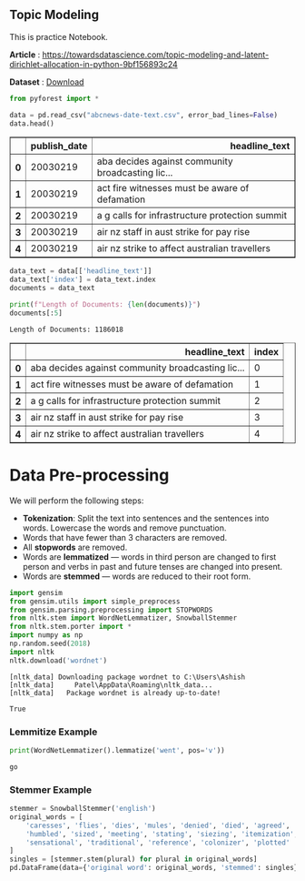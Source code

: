 ## Topic Modeling

This is practice Notebook.

**Article** : https://towardsdatascience.com/topic-modeling-and-latent-dirichlet-allocation-in-python-9bf156893c24

**Dataset** :  [Download](https://storage.googleapis.com/kaggle-data-sets/1692/893258/bundle/archive.zip?GoogleAccessId=web-data@kaggle-161607.iam.gserviceaccount.com&Expires=1583492607&Signature=FeyNnNde5KnsNzkqMRDtl6Re9%2BuwsTISjV5PkpaIGq3c2BAEgoKdLYGzj6k2V6yEUSlXwC0IybkmjNPIhYRlEgN0JQ6swOUOE1tStarjBtxGRlg8KH48mVmCCI1m7NtQjn6pHsbLPNVGX6CQFZ5gFu85HF2lJse6Ow9RQ4R9m71n65TioBp2Yj1nsXAGam5cX%2F85TXNPHwDInWF1JgjzNgVdsro7t0IID4FLatGUnmpn8Zxjb349WBaXLdIDMdKbcBMkhIKDKm6PpVX5dBzCc1%2BkVy3GWBFlLgiziOXe1FTiIPhACINIc0w5thkdFtw5ABncb1GKHT8j%2BDnufDQLoA%3D%3D&response-content-disposition=attachment%3B+filename%3Dmillion-headlines.zip)


```python
from pyforest import *
```


```python
data = pd.read_csv("abcnews-date-text.csv", error_bad_lines=False)
data.head()
```



<div>
<table border="1" class="dataframe">
  <thead>
    <tr style="text-align: right;">
      <th></th>
      <th>publish_date</th>
      <th>headline_text</th>
    </tr>
  </thead>
  <tbody>
    <tr>
      <th>0</th>
      <td>20030219</td>
      <td>aba decides against community broadcasting lic...</td>
    </tr>
    <tr>
      <th>1</th>
      <td>20030219</td>
      <td>act fire witnesses must be aware of defamation</td>
    </tr>
    <tr>
      <th>2</th>
      <td>20030219</td>
      <td>a g calls for infrastructure protection summit</td>
    </tr>
    <tr>
      <th>3</th>
      <td>20030219</td>
      <td>air nz staff in aust strike for pay rise</td>
    </tr>
    <tr>
      <th>4</th>
      <td>20030219</td>
      <td>air nz strike to affect australian travellers</td>
    </tr>
  </tbody>
</table>
</div>


```python
data_text = data[['headline_text']]
data_text['index'] = data_text.index
documents = data_text
```


```python
print(f"Length of Documents: {len(documents)}")
documents[:5]
```

    Length of Documents: 1186018



<table border="1" class="dataframe">
  <thead>
    <tr style="text-align: right;">
      <th></th>
      <th>headline_text</th>
      <th>index</th>
    </tr>
  </thead>
  <tbody>
    <tr>
      <th>0</th>
      <td>aba decides against community broadcasting lic...</td>
      <td>0</td>
    </tr>
    <tr>
      <th>1</th>
      <td>act fire witnesses must be aware of defamation</td>
      <td>1</td>
    </tr>
    <tr>
      <th>2</th>
      <td>a g calls for infrastructure protection summit</td>
      <td>2</td>
    </tr>
    <tr>
      <th>3</th>
      <td>air nz staff in aust strike for pay rise</td>
      <td>3</td>
    </tr>
    <tr>
      <th>4</th>
      <td>air nz strike to affect australian travellers</td>
      <td>4</td>
    </tr>
  </tbody>
</table>




# Data Pre-processing

We will perform the following steps:

- **Tokenization**: Split the text into sentences and the sentences into words. Lowercase the words and remove punctuation.
- Words that have fewer than 3 characters are removed.
- All **stopwords** are removed.
- Words are **lemmatized** — words in third person are changed to first person and verbs in past and future tenses are changed into present.
- Words are **stemmed** — words are reduced to their root form.


```python
import gensim
from gensim.utils import simple_preprocess
from gensim.parsing.preprocessing import STOPWORDS
from nltk.stem import WordNetLemmatizer, SnowballStemmer
from nltk.stem.porter import *
import numpy as np
np.random.seed(2018)
import nltk
nltk.download('wordnet')
```

    [nltk_data] Downloading package wordnet to C:\Users\Ashish
    [nltk_data]     Patel\AppData\Roaming\nltk_data...
    [nltk_data]   Package wordnet is already up-to-date!

    True



### Lemmitize Example


```python
print(WordNetLemmatizer().lemmatize('went', pos='v'))
```

    go


### Stemmer Example


```python
stemmer = SnowballStemmer('english')
original_words = [
    'caresses', 'flies', 'dies', 'mules', 'denied', 'died', 'agreed', 'owned',
    'humbled', 'sized', 'meeting', 'stating', 'siezing', 'itemization',
    'sensational', 'traditional', 'reference', 'colonizer', 'plotted'
]
singles = [stemmer.stem(plural) for plural in original_words]
pd.DataFrame(data={'original word': original_words, 'stemmed': singles})
```



<div>
<style scoped>
    .dataframe tbody tr th:only-of-type {
        vertical-align: middle;
    }


<table border="1" class="dataframe">
  <thead>
    <tr style="text-align: right;">
      <th></th>
      <th>original word</th>
      <th>stemmed</th>
    </tr>
  </thead>
  <tbody>
    <tr>
      <th>0</th>
      <td>caresses</td>
      <td>caress</td>
    </tr>
    <tr>
      <th>1</th>
      <td>flies</td>
      <td>fli</td>
    </tr>
    <tr>
      <th>2</th>
      <td>dies</td>
      <td>die</td>
    </tr>
    <tr>
      <th>3</th>
      <td>mules</td>
      <td>mule</td>
    </tr>
    <tr>
      <th>4</th>
      <td>denied</td>
      <td>deni</td>
    </tr>
    <tr>
      <th>5</th>
      <td>died</td>
      <td>die</td>
    </tr>
    <tr>
      <th>6</th>
      <td>agreed</td>
      <td>agre</td>
    </tr>
    <tr>
      <th>7</th>
      <td>owned</td>
      <td>own</td>
    </tr>
    <tr>
      <th>8</th>
      <td>humbled</td>
      <td>humbl</td>
    </tr>
    <tr>
      <th>9</th>
      <td>sized</td>
      <td>size</td>
    </tr>
    <tr>
      <th>10</th>
      <td>meeting</td>
      <td>meet</td>
    </tr>
    <tr>
      <th>11</th>
      <td>stating</td>
      <td>state</td>
    </tr>
    <tr>
      <th>12</th>
      <td>siezing</td>
      <td>siez</td>
    </tr>
    <tr>
      <th>13</th>
      <td>itemization</td>
      <td>item</td>
    </tr>
    <tr>
      <th>14</th>
      <td>sensational</td>
      <td>sensat</td>
    </tr>
    <tr>
      <th>15</th>
      <td>traditional</td>
      <td>tradit</td>
    </tr>
    <tr>
      <th>16</th>
      <td>reference</td>
      <td>refer</td>
    </tr>
    <tr>
      <th>17</th>
      <td>colonizer</td>
      <td>colon</td>
    </tr>
    <tr>
      <th>18</th>
      <td>plotted</td>
      <td>plot</td>
    </tr>
  </tbody>
</table>
</div>




```python
def lemmatize_stemming(text):
    return stemmer.stem(WordNetLemmatizer().lemmatize(text, pos='v'))


def preprocess(text):
    result = []
    for token in gensim.utils.simple_preprocess(text):
        if token not in gensim.parsing.preprocessing.STOPWORDS and len(
                token) > 3:
            result.append(lemmatize_stemming(token))
    return result
```


```python
doc_sample = documents[documents['index'] == 4310].values[0][0]
```


```python
doc_sample = documents[documents['index'] == 4309].values[0][0]

print('original document: ')
words = []
for word in doc_sample.split(' '):
    words.append(word)
print(words)
print('\n\n tokenized and lemmatized document: ')
print(preprocess(doc_sample))
```

    original document: 
    ['rain', 'helps', 'dampen', 'bushfires']


​    
​     tokenized and lemmatized document: 
​    ['rain', 'help', 'dampen', 'bushfir']



```python
processed_docs = documents['headline_text'].map(preprocess)
```


```python
processed_docs[:10]
```




    0            [decid, communiti, broadcast, licenc]
    1                               [wit, awar, defam]
    2           [call, infrastructur, protect, summit]
    3                      [staff, aust, strike, rise]
    4             [strike, affect, australian, travel]
    5               [ambiti, olsson, win, tripl, jump]
    6           [antic, delight, record, break, barca]
    7    [aussi, qualifi, stosur, wast, memphi, match]
    8            [aust, address, secur, council, iraq]
    9                         [australia, lock, timet]
    Name: headline_text, dtype: object



### Bag of words on the dataset


```python
dictionary = gensim.corpora.Dictionary(processed_docs)
```


```python
count = 0
for k, v in dictionary.iteritems():
    print(k, v)
    count += 1
    if count > 10:
        break
```

    0 broadcast
    1 communiti
    2 decid
    3 licenc
    4 awar
    5 defam
    6 wit
    7 call
    8 infrastructur
    9 protect
    10 summit



```python
dictionary.filter_extremes(no_below=15, no_above=0.5, keep_n=100000)
```


```python
bow_corpus = [dictionary.doc2bow(doc) for doc in processed_docs]
bow_corpus[4309]
```




    [(76, 1), (112, 1), (484, 1), (4038, 1)]




```python
bow_doc_4310 = bow_corpus[4309]

for i in range(len(bow_doc_4310)):
    print("Word {} (\"{}\") appears {} time.".format(
        bow_doc_4310[i][0], dictionary[bow_doc_4310[i][0]],
        bow_doc_4310[i][1]))
```

    Word 76 ("bushfir") appears 1 time.
    Word 112 ("help") appears 1 time.
    Word 484 ("rain") appears 1 time.
    Word 4038 ("dampen") appears 1 time.


### TF-IDF


```python
from gensim import corpora, models

tfidf = models.TfidfModel(bow_corpus)
```


```python
corpus_tfidf = tfidf[bow_corpus]
```


```python
from pprint import pprint

for doc in corpus_tfidf:
    pprint(doc)
    break
```

    [(0, 0.5850076620505259),
     (1, 0.38947256567331934),
     (2, 0.4997099083387053),
     (3, 0.5063271308533074)]


### Running LDA using Bag of Words


```python
lda_model = gensim.models.LdaMulticore(bow_corpus,
                                       num_topics=10,
                                       id2word=dictionary,
                                       passes=2,
                                       workers=2)
```


```python
for idx, topic in lda_model.print_topics(-1):
    print('Topic: {} \nWords: {}'.format(idx, topic))
```

    Topic: 0 
    Words: 0.023*"hous" + 0.022*"south" + 0.020*"north" + 0.017*"bushfir" + 0.016*"miss" + 0.013*"interview" + 0.012*"west" + 0.012*"hospit" + 0.011*"coast" + 0.010*"investig"
    Topic: 1 
    Words: 0.032*"kill" + 0.023*"shoot" + 0.021*"protest" + 0.021*"dead" + 0.020*"attack" + 0.020*"polic" + 0.014*"offic" + 0.014*"assault" + 0.011*"michael" + 0.011*"bank"
    Topic: 2 
    Words: 0.057*"australia" + 0.046*"australian" + 0.026*"world" + 0.018*"canberra" + 0.017*"test" + 0.013*"win" + 0.011*"final" + 0.011*"farm" + 0.010*"return" + 0.009*"beat"
    Topic: 3 
    Words: 0.030*"polic" + 0.029*"charg" + 0.026*"court" + 0.024*"death" + 0.024*"murder" + 0.020*"woman" + 0.020*"crash" + 0.017*"face" + 0.016*"alleg" + 0.013*"trial"
    Topic: 4 
    Words: 0.019*"chang" + 0.019*"say" + 0.015*"speak" + 0.015*"power" + 0.013*"worker" + 0.012*"climat" + 0.012*"concern" + 0.011*"flood" + 0.011*"save" + 0.011*"fear"
    Topic: 5 
    Words: 0.021*"market" + 0.020*"news" + 0.018*"women" + 0.018*"live" + 0.016*"tasmania" + 0.013*"high" + 0.013*"rise" + 0.012*"price" + 0.012*"lose" + 0.012*"break"
    Topic: 6 
    Words: 0.035*"elect" + 0.018*"water" + 0.017*"state" + 0.015*"tasmanian" + 0.012*"labor" + 0.011*"liber" + 0.011*"morrison" + 0.010*"parti" + 0.010*"leader" + 0.010*"campaign"
    Topic: 7 
    Words: 0.020*"donald" + 0.014*"farmer" + 0.014*"nation" + 0.013*"time" + 0.013*"rural" + 0.013*"council" + 0.012*"indigen" + 0.011*"school" + 0.011*"commiss" + 0.011*"plan"
    Topic: 8 
    Words: 0.044*"trump" + 0.037*"year" + 0.035*"sydney" + 0.028*"queensland" + 0.022*"home" + 0.021*"adelaid" + 0.018*"perth" + 0.016*"brisban" + 0.015*"leav" + 0.015*"peopl"
    Topic: 9 
    Words: 0.031*"govern" + 0.020*"warn" + 0.018*"feder" + 0.015*"countri" + 0.015*"fund" + 0.014*"claim" + 0.014*"life" + 0.012*"say" + 0.012*"stori" + 0.012*"health"



```python
lda_model_tfidf = gensim.models.LdaMulticore(corpus_tfidf,
                                             num_topics=10,
                                             id2word=dictionary,
                                             passes=2,
                                             workers=4)
```


```python
for idx, topic in lda_model_tfidf.print_topics(-1):
    print('Topic: {} Word: {}'.format(idx, topic))
```

    Topic: 0 Word: 0.014*"market" + 0.011*"stori" + 0.009*"tuesday" + 0.009*"share" + 0.009*"friday" + 0.008*"australian" + 0.007*"peter" + 0.007*"dollar" + 0.006*"financ" + 0.006*"novemb"
    Topic: 1 Word: 0.009*"michael" + 0.009*"wall" + 0.008*"street" + 0.007*"inquest" + 0.006*"june" + 0.006*"tree" + 0.006*"know" + 0.006*"hong" + 0.006*"john" + 0.006*"kong"
    Topic: 2 Word: 0.009*"monday" + 0.009*"kill" + 0.009*"thursday" + 0.008*"grandstand" + 0.007*"insid" + 0.006*"syria" + 0.006*"quiz" + 0.006*"babi" + 0.006*"mother" + 0.005*"victorian"
    Topic: 3 Word: 0.026*"news" + 0.013*"interview" + 0.011*"search" + 0.010*"miss" + 0.009*"hobart" + 0.009*"david" + 0.008*"beach" + 0.007*"speak" + 0.007*"busi" + 0.007*"mark"
    Topic: 4 Word: 0.010*"world" + 0.010*"australia" + 0.009*"final" + 0.009*"queensland" + 0.008*"leagu" + 0.007*"scott" + 0.007*"test" + 0.007*"cricket" + 0.006*"beat" + 0.006*"rugbi"
    Topic: 5 Word: 0.018*"polic" + 0.018*"charg" + 0.015*"murder" + 0.012*"woman" + 0.011*"alleg" + 0.010*"court" + 0.010*"crash" + 0.009*"shoot" + 0.009*"jail" + 0.009*"arrest"
    Topic: 6 Word: 0.015*"rural" + 0.014*"countri" + 0.010*"hour" + 0.010*"drum" + 0.009*"govern" + 0.007*"fund" + 0.006*"nation" + 0.006*"water" + 0.005*"drought" + 0.005*"christma"
    Topic: 7 Word: 0.027*"trump" + 0.015*"donald" + 0.009*"commiss" + 0.009*"royal" + 0.008*"turnbul" + 0.007*"farm" + 0.006*"coal" + 0.005*"energi" + 0.005*"malcolm" + 0.005*"say"
    Topic: 8 Word: 0.015*"elect" + 0.008*"labor" + 0.008*"polit" + 0.008*"climat" + 0.008*"liber" + 0.007*"parti" + 0.007*"say" + 0.007*"senat" + 0.006*"chang" + 0.006*"juli"
    Topic: 9 Word: 0.010*"weather" + 0.010*"sentenc" + 0.009*"wednesday" + 0.008*"morrison" + 0.008*"sport" + 0.008*"mental" + 0.007*"zealand" + 0.007*"tasmania" + 0.007*"histori" + 0.007*"outback"



```python
lda_model_tfidf = gensim.models.LdaMulticore(corpus_tfidf,
                                             num_topics=10,
                                             id2word=dictionary,
                                             passes=2,
                                             workers=4)
```


```python
for idx, topic in lda_model_tfidf.print_topics(-1):
    print('Topic: {} Word: {}'.format(idx, topic))
```

    Topic: 0 Word: 0.016*"news" + 0.016*"rural" + 0.010*"market" + 0.010*"price" + 0.008*"busi" + 0.007*"nation" + 0.007*"scott" + 0.006*"share" + 0.006*"sport" + 0.006*"mental"
    Topic: 1 Word: 0.012*"bushfir" + 0.010*"weather" + 0.008*"david" + 0.007*"northern" + 0.006*"queensland" + 0.006*"victoria" + 0.006*"april" + 0.005*"territori" + 0.005*"farm" + 0.005*"wild"
    Topic: 2 Word: 0.010*"friday" + 0.010*"john" + 0.009*"violenc" + 0.008*"juli" + 0.007*"andrew" + 0.007*"august" + 0.006*"domest" + 0.006*"cancer" + 0.005*"flight" + 0.005*"patient"
    Topic: 3 Word: 0.011*"final" + 0.010*"world" + 0.009*"australia" + 0.007*"leagu" + 0.007*"cricket" + 0.007*"win" + 0.007*"grandstand" + 0.006*"open" + 0.006*"financ" + 0.006*"australian"
    Topic: 4 Word: 0.018*"countri" + 0.013*"hour" + 0.011*"royal" + 0.010*"commiss" + 0.009*"climat" + 0.007*"care" + 0.006*"zealand" + 0.006*"rugbi" + 0.006*"australia" + 0.006*"age"
    Topic: 5 Word: 0.017*"interview" + 0.016*"crash" + 0.013*"drum" + 0.010*"polic" + 0.009*"street" + 0.008*"tuesday" + 0.008*"coast" + 0.008*"dead" + 0.008*"shoot" + 0.008*"christma"
    Topic: 6 Word: 0.012*"stori" + 0.008*"michael" + 0.006*"council" + 0.006*"jam" + 0.006*"centr" + 0.006*"know" + 0.005*"govern" + 0.005*"money" + 0.005*"quiz" + 0.005*"ash"
    Topic: 7 Word: 0.019*"charg" + 0.018*"murder" + 0.013*"court" + 0.013*"alleg" + 0.013*"polic" + 0.010*"woman" + 0.010*"jail" + 0.010*"sentenc" + 0.009*"guilti" + 0.009*"accus"
    Topic: 8 Word: 0.024*"trump" + 0.013*"elect" + 0.013*"donald" + 0.010*"govern" + 0.008*"labor" + 0.007*"wednesday" + 0.007*"say" + 0.007*"thursday" + 0.007*"liber" + 0.006*"feder"
    Topic: 9 Word: 0.008*"monday" + 0.008*"live" + 0.007*"protest" + 0.006*"kill" + 0.006*"australia" + 0.006*"presid" + 0.006*"turnbul" + 0.006*"novemb" + 0.006*"indonesia" + 0.005*"syria"


## Classification of the topics
Performance evaluation by classifying sample document using LDA Bag of Words model


```python
processed_docs[4309]
```




    ['rain', 'help', 'dampen', 'bushfir']




```python
for index, score in sorted(lda_model[bow_corpus[4310]],
                           key=lambda tup: -1 * tup[1]):
    print("\nScore: {}\t \nTopic: {}".format(score,
                                             lda_model.print_topic(index, 10)))
```


    Score: 0.45221951603889465	 
    Topic: 0.020*"donald" + 0.014*"farmer" + 0.014*"nation" + 0.013*"time" + 0.013*"rural" + 0.013*"council" + 0.012*"indigen" + 0.011*"school" + 0.011*"commiss" + 0.011*"plan"
    
    Score: 0.44774875044822693	 
    Topic: 0.031*"govern" + 0.020*"warn" + 0.018*"feder" + 0.015*"countri" + 0.015*"fund" + 0.014*"claim" + 0.014*"life" + 0.012*"say" + 0.012*"stori" + 0.012*"health"
    
    Score: 0.012506862170994282	 
    Topic: 0.035*"elect" + 0.018*"water" + 0.017*"state" + 0.015*"tasmanian" + 0.012*"labor" + 0.011*"liber" + 0.011*"morrison" + 0.010*"parti" + 0.010*"leader" + 0.010*"campaign"
    
    Score: 0.012503857724368572	 
    Topic: 0.019*"chang" + 0.019*"say" + 0.015*"speak" + 0.015*"power" + 0.013*"worker" + 0.012*"climat" + 0.012*"concern" + 0.011*"flood" + 0.011*"save" + 0.011*"fear"
    
    Score: 0.01250350009649992	 
    Topic: 0.023*"hous" + 0.022*"south" + 0.020*"north" + 0.017*"bushfir" + 0.016*"miss" + 0.013*"interview" + 0.012*"west" + 0.012*"hospit" + 0.011*"coast" + 0.010*"investig"
    
    Score: 0.01250350009649992	 
    Topic: 0.032*"kill" + 0.023*"shoot" + 0.021*"protest" + 0.021*"dead" + 0.020*"attack" + 0.020*"polic" + 0.014*"offic" + 0.014*"assault" + 0.011*"michael" + 0.011*"bank"
    
    Score: 0.01250350009649992	 
    Topic: 0.057*"australia" + 0.046*"australian" + 0.026*"world" + 0.018*"canberra" + 0.017*"test" + 0.013*"win" + 0.011*"final" + 0.011*"farm" + 0.010*"return" + 0.009*"beat"
    
    Score: 0.01250350009649992	 
    Topic: 0.030*"polic" + 0.029*"charg" + 0.026*"court" + 0.024*"death" + 0.024*"murder" + 0.020*"woman" + 0.020*"crash" + 0.017*"face" + 0.016*"alleg" + 0.013*"trial"
    
    Score: 0.01250350009649992	 
    Topic: 0.021*"market" + 0.020*"news" + 0.018*"women" + 0.018*"live" + 0.016*"tasmania" + 0.013*"high" + 0.013*"rise" + 0.012*"price" + 0.012*"lose" + 0.012*"break"
    
    Score: 0.01250350009649992	 
    Topic: 0.044*"trump" + 0.037*"year" + 0.035*"sydney" + 0.028*"queensland" + 0.022*"home" + 0.021*"adelaid" + 0.018*"perth" + 0.016*"brisban" + 0.015*"leav" + 0.015*"peopl"


### Performance evaluation by classifying sample document using LDA TF-IDF model


```python
for index, score in sorted(lda_model_tfidf[bow_corpus[4310]],
                           key=lambda tup: -1 * tup[1]):
    print("\nScore: {}\t \nTopic: {}".format(
        score, lda_model_tfidf.print_topic(index, 10)))
```


    Score: 0.5840891003608704	 
    Topic: 0.012*"stori" + 0.008*"michael" + 0.006*"council" + 0.006*"jam" + 0.006*"centr" + 0.006*"know" + 0.005*"govern" + 0.005*"money" + 0.005*"quiz" + 0.005*"ash"
    
    Score: 0.1756652444601059	 
    Topic: 0.012*"bushfir" + 0.010*"weather" + 0.008*"david" + 0.007*"northern" + 0.006*"queensland" + 0.006*"victoria" + 0.006*"april" + 0.005*"territori" + 0.005*"farm" + 0.005*"wild"
    
    Score: 0.15267711877822876	 
    Topic: 0.019*"charg" + 0.018*"murder" + 0.013*"court" + 0.013*"alleg" + 0.013*"polic" + 0.010*"woman" + 0.010*"jail" + 0.010*"sentenc" + 0.009*"guilti" + 0.009*"accus"
    
    Score: 0.012512458488345146	 
    Topic: 0.024*"trump" + 0.013*"elect" + 0.013*"donald" + 0.010*"govern" + 0.008*"labor" + 0.007*"wednesday" + 0.007*"say" + 0.007*"thursday" + 0.007*"liber" + 0.006*"feder"
    
    Score: 0.012511294335126877	 
    Topic: 0.016*"news" + 0.016*"rural" + 0.010*"market" + 0.010*"price" + 0.008*"busi" + 0.007*"nation" + 0.007*"scott" + 0.006*"share" + 0.006*"sport" + 0.006*"mental"
    
    Score: 0.012509411200881004	 
    Topic: 0.008*"monday" + 0.008*"live" + 0.007*"protest" + 0.006*"kill" + 0.006*"australia" + 0.006*"presid" + 0.006*"turnbul" + 0.006*"novemb" + 0.006*"indonesia" + 0.005*"syria"
    
    Score: 0.012509251944720745	 
    Topic: 0.018*"countri" + 0.013*"hour" + 0.011*"royal" + 0.010*"commiss" + 0.009*"climat" + 0.007*"care" + 0.006*"zealand" + 0.006*"rugbi" + 0.006*"australia" + 0.006*"age"
    
    Score: 0.012509125284850597	 
    Topic: 0.010*"friday" + 0.010*"john" + 0.009*"violenc" + 0.008*"juli" + 0.007*"andrew" + 0.007*"august" + 0.006*"domest" + 0.006*"cancer" + 0.005*"flight" + 0.005*"patient"
    
    Score: 0.012508826330304146	 
    Topic: 0.011*"final" + 0.010*"world" + 0.009*"australia" + 0.007*"leagu" + 0.007*"cricket" + 0.007*"win" + 0.007*"grandstand" + 0.006*"open" + 0.006*"financ" + 0.006*"australian"
    
    Score: 0.01250819955021143	 
    Topic: 0.017*"interview" + 0.016*"crash" + 0.013*"drum" + 0.010*"polic" + 0.009*"street" + 0.008*"tuesday" + 0.008*"coast" + 0.008*"dead" + 0.008*"shoot" + 0.008*"christma"


### Testing model on unseen document


```python
unseen_document = 'How a Pentagon deal became an identity crisis for Google'
bow_vector = dictionary.doc2bow(preprocess(unseen_document))

for index, score in sorted(lda_model[bow_vector], key=lambda tup: -1 * tup[1]):
    print("Score: {}\t Topic: {}".format(score,
                                         lda_model.print_topic(index, 5)))
```

    Score: 0.48324039578437805	 Topic: 0.021*"market" + 0.020*"news" + 0.018*"women" + 0.018*"live" + 0.016*"tasmania"
    Score: 0.21708554029464722	 Topic: 0.035*"elect" + 0.018*"water" + 0.017*"state" + 0.015*"tasmanian" + 0.012*"labor"
    Score: 0.18293601274490356	 Topic: 0.030*"polic" + 0.029*"charg" + 0.026*"court" + 0.024*"death" + 0.024*"murder"
    Score: 0.0166776180267334	 Topic: 0.019*"chang" + 0.019*"say" + 0.015*"speak" + 0.015*"power" + 0.013*"worker"
    Score: 0.01667742058634758	 Topic: 0.031*"govern" + 0.020*"warn" + 0.018*"feder" + 0.015*"countri" + 0.015*"fund"
    Score: 0.016676612198352814	 Topic: 0.023*"hous" + 0.022*"south" + 0.020*"north" + 0.017*"bushfir" + 0.016*"miss"
    Score: 0.016676612198352814	 Topic: 0.032*"kill" + 0.023*"shoot" + 0.021*"protest" + 0.021*"dead" + 0.020*"attack"
    Score: 0.016676612198352814	 Topic: 0.057*"australia" + 0.046*"australian" + 0.026*"world" + 0.018*"canberra" + 0.017*"test"
    Score: 0.016676612198352814	 Topic: 0.020*"donald" + 0.014*"farmer" + 0.014*"nation" + 0.013*"time" + 0.013*"rural"
    Score: 0.016676612198352814	 Topic: 0.044*"trump" + 0.037*"year" + 0.035*"sydney" + 0.028*"queensland" + 0.022*"home"

